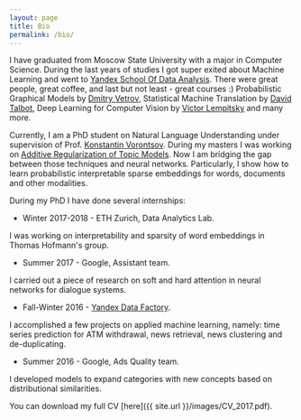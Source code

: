 ```yaml
---
layout: page
title: Bio
permalink: /bio/
---
```



I have graduated from Moscow State University with a major in Computer Science.
During the last years of studies I got super exited about Machine Learning and went to [Yandex School Of Data Analysis](https://yandexdataschool.com/).
There were great people, great coffee, and last but not least - great courses :) Probabilistic Graphical Models by [Dmitry Vetrov](https://cs.hse.ru/en/bayesgroup/people/vetrov), Statistical Machine Translation by [David Talbot](https://research.google.com/pubs/DavidTalbot.html), Deep Learning for Computer Vision by [Victor Lempitsky](http://sites.skoltech.ru/compvision/members/vilem/) and many more.

Currently, I am a PhD student on Natural Language Understanding under supervision of Prof. [Konstantin Vorontsov](https://scholar.google.com/citations?user=KIW4fnsAAAAJ&hl=en&authuser=1).
During my masters I was working on [Additive Regularization of Topic Models](bigartm.org).
Now I am bridging the gap between those techniques and neural networks.
Particularly, I show how to learn probabilistic interpretable sparse embeddings for words, documents and other modalities.

During my PhD I have done several internships:

* Winter 2017-2018 - ETH Zurich, Data Analytics Lab.

I was working on interpretability and sparsity of word embeddings in Thomas Hofmann's group.

* Summer 2017 - Google, Assistant team.

I carried out a piece of research on soft and hard attention in neural networks for dialogue systems.

* Fall-Winter 2016 - [Yandex Data Factory](https://yandexdatafactory.com/).

I accomplished a few projects on applied machine learning, namely: time series prediction for ATM withdrawal, news retrieval, news clustering and de-duplicating.

* Summer 2016 - Google, Ads Quality team.

I developed models to expand categories with new concepts based on distributional similarities.

You can download my full CV [here]({{ site.url }}/images/CV_2017.pdf).
